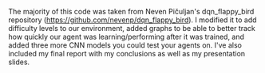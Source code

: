 The majority of this code was taken from Neven Pičuljan's dqn_flappy_bird repository (https://github.com/nevenp/dqn_flappy_bird). I modified it to add difficulty levels to our environment, added graphs to be able to better track how quickly our agent was learning/performing after it was trained, and added three more CNN models you could test your agents on. I've also included my final report with my conclusions as well as my presentation slides.
